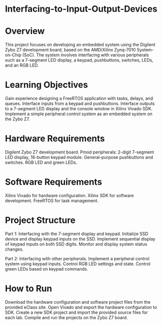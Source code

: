 # Interfacing-to-Input-Output-Devices

# Overview
This project focuses on developing an embedded system using the Digilent Zybo Z7 development board, based on the AMD/Xilinx Zynq-7010 System-on-Chip (SoC). The system involves interfacing with various peripherals such as a 7-segment LED display, a keypad, pushbuttons, switches, LEDs, and an RGB LED.

# Learning Objectives
Gain experience designing a FreeRTOS application with tasks, delays, and queues.
Interface inputs from a keypad and pushbuttons.
Interface outputs to a 7-segment LED display and the console window in Xilinx Vivado SDK.
Implement a simple peripheral control system as an embedded system on the Zybo Z7.

# Hardware Requirements
Digilent Zybo Z7 development board.
Pmod peripherals: 2-digit 7-segment LED display, 16-button keypad module.
General-purpose pushbuttons and switches.
RGB LED and green LEDs.

# Software Requirements
Xilinx Vivado for hardware configuration.
Xilinx SDK for software development.
FreeRTOS for task management.

# Project Structure
Part 1: Interfacing with the 7-segment display and keypad.
Initialize SSD device and display keypad inputs on the SSD.
Implement sequential display of keypad inputs on both SSD digits.
Monitor and display system status changes.

Part 2: Interfacing with other peripherals.
Implement a peripheral control system using keypad inputs.
Control RGB LED settings and state.
Control green LEDs based on keypad commands.

# How to Run
Download the hardware configuration and software project files from the provided eClass site.
Open Vivado and export the hardware configuration to SDK.
Create a new SDK project and import the provided source files for each lab.
Compile and run the projects on the Zybo Z7 board.
